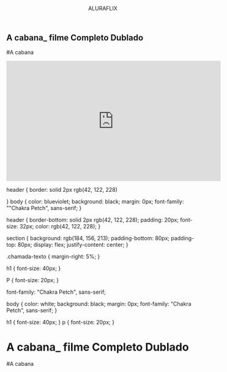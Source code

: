 <html lang="pt-BR">
<head>
  <link rel="stylesheet" href="styles.css">
  <link rel="preconnect" href="https://fonts.googleapis.com" />
    <link rel="preconnect" href="https://fonts.gstatic.com" crossorigin />
    <link
  href="https://fonts.googleapis.com/css2?family=Chakra+Petch:ital,wght@0,300;0,400;0,500;0,600;0,700;1,300;1,400;1,500;1,600;1,700&display=swap"
      rel="stylesheet"
  />
  <title>Aluraflix</title>
</head>

<body> 
<header>ALURAFLIX</header>

<section>
 <div class="chamada-texto">
 <h1>A cabana_ filme Completo Dublado</h1>
 <p>#A cabana</p>
 </div>

 <div>
 <iframe width="560" height="315" src="https://www.youtube.com/embed/bk2YojyyCjc?si=n_6NxBuGAUNqErp8" title="YouTube video player" frameborder="0" allow="accelerometer; autoplay; clipboard-write; encrypted-media; gyroscope; picture-in-picture; web-share" referrerpolicy="strict-origin-when-cross-origin" allowfullscreen></iframe>
 </div>
</section>
</body>
</html>

header {
  border: solid 2px rgb(42, 122, 228)

}
body {
   color: blueviolet;
   background: black;
   margin: 0px;
   font-family: ""Chakra Petch", sans-serif;
}

header {
    border-bottom: solid 2px rgb(42, 122, 228);
    padding: 20px;
    font-size: 32px;
    color: rgb(42, 122, 228);
}

section {
    background: rgb(184, 156, 213);
    padding-bottom: 80px;
    padding-top: 80px;
    display: flex;
    justify-content: center;
}

 .chamada-texto {
   margin-right: 5%;
   }

h1 {
  font-size: 40px;
}

P {
  font-size: 20px;
}
  
<html lang="pt-BR
  <head>
<link rel="preconnect" href="https://fonts.googleapis.com">
<link rel="preconnect" href="https://fonts.gstatic.com" crossorigin>
<link href="https://fonts.googleapis.com/css2?family=Edu+AU+VIC+WA+NT+Pre:wght@400..700&display=swap" rel="stylesheet">
  <link
/>
<title>Aluraflix</title>
</head>
font-family: "Chakra Petch", sans-serif;

body {
  color: white;
  background: black;
  margin: 0px;
  font-family: "Chakra Petch", sans-serif;
}

h1 {
  font-size: 40px;
}
p {
  font-size: 20px;
}
<div class="chamada-texto">
  <h1>A cabana_ filme Completo Dublado</h1>
  <p>#A cabana</p>
</div>






















